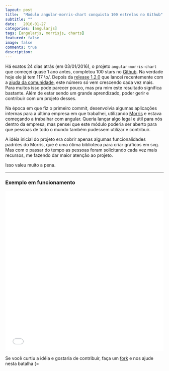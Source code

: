 ```yaml
---
layout: post
title:  "Módulo angular-morris-chart conquista 100 estrelas no Github"
subtitle: ""
date:   2016-01-27
categories: [angularjs]
tags: [angularjs, morrisjs, charts]
featured: false
image: false
comments: true
description: 
---
```


Há exatos 24 dias atrás (em 03/01/2016), o projeto `angular-morris-chart` que começei quase 1 ano antes, completou 100 stars no [Github](https://github.com/stewones/angular-morris-chart).
Na verdade hoje ele já tem 117 \o/. Depois da [release 1.2.0](https://github.com/stewones/angular-morris-chart/releases/tag/1.2.0) que lancei recentemente com a [ajuda da comunidade](https://github.com/stewones/angular-morris-chart/graphs/contributors), este número só vem crescendo cada vez mais.
Para muitos isso pode parecer pouco, mas pra mim este resultado significa bastante. Além de estar sendo um grande aprendizado, poder gerir e contribuir com um projeto desses.


Na época em que fiz o primeiro commit, desenvolvia algumas aplicações internas para a última empresa em que trabalhei, utilizando [Morris](http://morrisjs.github.io/morris.js/) e estava começando a trabalhar com angular.
Queria lançar algo legal e útil para nós dentro da empresa, mas pensei que este módulo poderia ser aberto para que pessoas de todo o mundo também pudessem utilizar e contribuir.


A idéia inicial do projeto era cobrir apenas algumas funcionalidades padrões do Morris, que é uma ótima biblioteca para criar gráficos em svg.
Mas com o passar do tempo as pessoas foram solicitando cada vez mais recursos, me fazendo dar maior atenção ao projeto.


Isso valeu muito a pena.

---

### Exemplo em funcionamento

<iframe width="100%" height="510" src="//jsfiddle.net/stewones/n6aaLckb/embedded/result,html,js/" allowfullscreen="allowfullscreen" frameborder="0"></iframe>

<br />

Se você curtiu a idéia e gostaria de contribuir, faça um [fork](https://github.com/stewones/angular-morris-chart) e nos ajude nesta batalha (=
